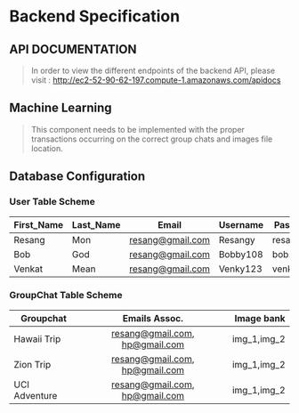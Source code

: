# Backend Specification

## API DOCUMENTATION
> In order to view the different endpoints of the backend API, please visit :
http://ec2-52-90-62-197.compute-1.amazonaws.com/apidocs

## Machine Learning
> This component needs to be implemented with the proper transactions occurring on the
correct group chats and images file location.

## Database Configuration


### User Table Scheme

| First_Name     | Last_Name  | Email             | Username    | Password        |
| -------------- | ---------- |:-----------------:|:----------- | --------------- |
| Resang 		 | Mon 		  |	resang@gmail.com  | Resangy     | resang123       |
| Bob     		 | God 		  |	resang@gmail.com  | Bobby108	| bob123          |
| Venkat		 | Mean 	  |	resang@gmail.com  | Venky123	| venkat123		  |

### GroupChat Table Scheme

| Groupchat     | Emails Assoc.                  | Image bank  |
| ------------- |:------------------------------:| -----------:|
| Hawaii Trip   | resang@gmail.com, hp@gmail.com | img_1,img_2 |
| Zion Trip     | resang@gmail.com, hp@gmail.com | img_1,img_2 |
| UCI Adventure | resang@gmail.com, hp@gmail.com | img_1,img_2 |
